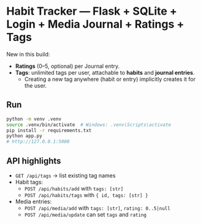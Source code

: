 # Habit Tracker — Flask + SQLite + Login + Media Journal + Ratings + Tags

New in this build:
- **Ratings** (0–5, optional) per Journal entry.
- **Tags**: unlimited tags per user, attachable to **habits** and **journal entries**.
  - Creating a new tag anywhere (habit or entry) implicitly creates it for the user.

## Run
```bash
python -m venv .venv
source .venv/bin/activate  # Windows: .venv\Scripts\activate
pip install -r requirements.txt
python app.py
# http://127.0.0.1:5000
```

## API highlights
- `GET /api/tags` → list existing tag names
- Habit tags:
  - `POST /api/habits/add` with `tags: [str]`
  - `POST /api/habits/tags` with `{ id, tags: [str] }`
- Media entries:
  - `POST /api/media/add` with `tags: [str]`, `rating: 0..5|null`
  - `POST /api/media/update` can set `tags` and `rating`
